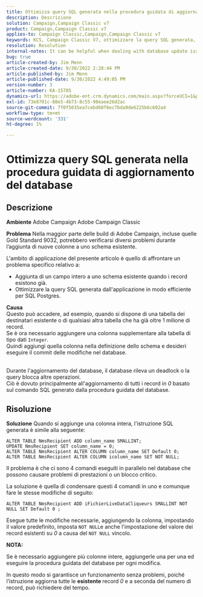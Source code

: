 ```yaml
---
title: Ottimizza query SQL generata nella procedura guidata di aggiornamento del database
description: Descrizione
solution: Campaign,Campaign Classic v7
product: Campaign,Campaign Classic v7
applies-to: Campaign Classic,Campaign,Campaign Classic v7
keywords: KCS, Campaign Classic V7, ottimizzare la query SQL generata, aggiornamento guidato database
resolution: Resolution
internal-notes: It can be helpful when dealing with database update issues with big tables
bug: true
article-created-by: Jim Menn
article-created-date: 9/30/2022 2:28:44 PM
article-published-by: Jim Menn
article-published-date: 9/30/2022 4:49:05 PM
version-number: 3
article-number: KA-15785
dynamics-url: https://adobe-ent.crm.dynamics.com/main.aspx?forceUCI=1&pagetype=entityrecord&etn=knowledgearticle&id=f9d8b92d-cc40-ed11-9db1-0022480866ad
exl-id: 73e8701c-88e5-4b73-8c55-90eaee26d2ac
source-git-commit: 7f0f5035ea7cebd60f6ec7bda9de6225b6c602a4
workflow-type: tm+mt
source-wordcount: '331'
ht-degree: 1%

---
```


# Ottimizza query SQL generata nella procedura guidata di aggiornamento del database

## Descrizione


<b>Ambiente</b>
Adobe Campaign Adobe Campaign Classic

<b>Problema</b>
Nella maggior parte delle build di Adobe Campaign, incluse quelle Gold Standard 9032, potrebbero verificarsi diversi problemi durante l’aggiunta di nuove colonne a uno schema esistente.

L&#39;ambito di applicazione del presente articolo è quello di affrontare un problema specifico relativo a:

- Aggiunta di un campo intero a uno schema esistente quando i record esistono già.
- Ottimizzare la query SQL generata dall&#39;applicazione in modo efficiente per SQL Postgres.


<b>Causa</b>
<br>Questo può accadere, ad esempio, quando si dispone di una tabella dei destinatari esistente o di qualsiasi altra tabella che ha già oltre 1 milione di record.
<br>Se è ora necessario aggiungere una colonna supplementare alla tabella di tipo dati `Integer`.
<br>Quindi aggiungi quella colonna nella definizione dello schema e desideri eseguire il commit delle modifiche nel database.

<br>Durante l&#39;aggiornamento del database, il database rileva un deadlock o la query blocca altre operazioni.
<br>Ciò è dovuto principalmente all&#39;aggiornamento di tutti i record in *0* basato sul comando SQL generato dalla procedura guidata del database.<br>

## Risoluzione


<b>Soluzione</b>
Quando si aggiunge una colonna intera, l&#39;istruzione SQL generata è simile alla seguente:


```
ALTER TABLE NmsRecipient ADD column_name SMALLINT;
UPDATE NmsRecipient SET column_name = 0;
ALTER TABLE NmsRecipient ALTER COLUMN column_name SET Default 0;
ALTER TABLE NmsRecipient ALTER COLUMN icolumn_name SET NOT NULL;
```


Il problema è che ci sono 4 comandi eseguiti in parallelo nel database che possono causare problemi di prestazioni o un blocco critico.

La soluzione è quella di condensare questi 4 comandi in uno e comunque fare le stesse modifiche di seguito:


```
ALTER TABLE NmsRecipient ADD iFichierLiveDataCliqueurs SMALLINT NOT NULL SET Default 0 ;
```


Esegue tutte le modifiche necessarie, aggiungendo la colonna, impostando il valore predefinito, imposta `NOT NULL`e anche l&#39;impostazione del valore dei record esistenti su *0* a causa del `NOT NULL` vincolo.



<b>NOTA:</b>

Se è necessario aggiungere più colonne intere, aggiungerle una per una ed eseguire la procedura guidata del database per ogni modifica.

In questo modo si garantisce un funzionamento senza problemi, poiché l’istruzione aggiorna tutte le <b>esistente </b>record *0* e a seconda del numero di record, può richiedere del tempo.
